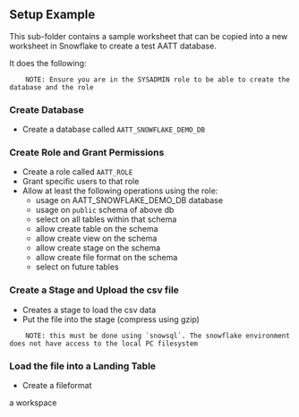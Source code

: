 ## Setup Example
This sub-folder contains a sample worksheet that can be copied into a new worksheet in Snowflake to create a test AATT database.

It does the following:

```
    NOTE: Ensure you are in the SYSADMIN role to be able to create the database and the role
```

### Create Database
* Create a database called `AATT_SNOWFLAKE_DEMO_DB`
  
### Create Role and Grant Permissions
* Create a role called `AATT_ROLE`
* Grant specific users to that role
* Allow at least the following operations using the role:
  * usage on AATT_SNOWFLAKE_DEMO_DB database
  * usage on `public` schema of above db
  * select on all tables within that schema
  * allow create table on the schema
  * allow create view on the schema
  * allow create stage on the schema
  * allow create file format on the schema
  * select on future tables

### Create a Stage and Upload the csv file
* Creates a stage to load the csv data
* Put the file into the stage (compress using gzip)

```
    NOTE: this must be done using `snowsql`. The snowflake environment does not have access to the local PC filesystem
```

### Load the file into a Landing Table
* Create a fileformat




a workspace 
